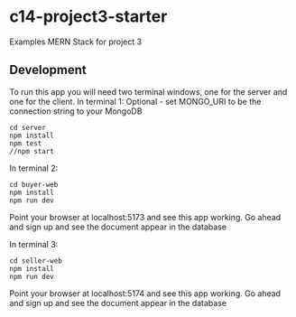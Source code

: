 # c14-project3-starter
Examples MERN Stack for project 3

## Development
To run this app you will need two terminal windows, one for the server and one for the client.
In terminal 1:
Optional - set MONGO_URI to be the connection string to your MongoDB
```
cd server
npm install
npm test
//npm start
```
In terminal 2:
```
cd buyer-web
npm install
npm run dev
```
Point your browser at localhost:5173 and see this app working.  Go ahead and sign up and see the document appear in the database

In terminal 3:
```
cd seller-web
npm install
npm run dev
```
Point your browser at localhost:5174 and see this app working.  Go ahead and sign up and see the document appear in the database
